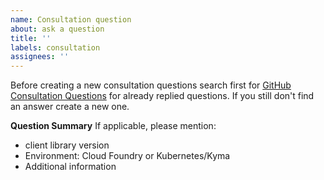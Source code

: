 ```yaml
---
name: Consultation question
about: ask a question
title: ''
labels: consultation
assignees: ''
---
```


Before creating a new consultation questions search first for [GitHub Consultation Questions](https://github.com/SAP/btp-environment-variable-access/issues?q=label%3Aconsultation+) for already replied questions. If you still don't find an answer create a new one.

**Question Summary**
If applicable, please mention:
- client library version
- Environment: Cloud Foundry or Kubernetes/Kyma
- Additional information
